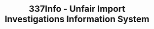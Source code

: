 ---
layout: default
bigquery: https://console.cloud.google.com/bigquery?p=patents-public-data&d=usitc_investigations&page=dataset&project=sheets-management-319211
citation: US International Trade Commission 337Info Unfair Import Investigations Information
  System
contributors: US International Trade Comission
cost: None
description: US International Trade Commission 337Info Unfair Import Investigations
  Information System contains data on investigations done under Section 337. Section
  337 declares the infringement of certain statutory intellectual property rights
  and other forms of unfair competition in import trade to be unlawful practices.
  Most Section 337 investigations involve allegations of patent or registered trademark
  infringement.
documentation: FAQ and tutorial available on the site
last_edit: 04/11/2022, 18:40:37
location: https://pubapps2.usitc.gov/337external/
maintained_by: US International Trade Comission
schema_fields:
- htsNumbers
- ouiiParticipation
- title
- teoIdDueDate
- teoProceedingInvolved
- endDateMarkmanHearing
- dateCreated
- currentStatus
- gcAttorney
- startDateMarkmanHearing
- teoIdIssueDate
- markmanHearing
- actualStartDateEvidHear
- investigationNo
- finalIdOnViolationIssue
- finalDetNoViolation
- currentActiveALJ
- teoReliefGranted
- lastUpdated
- docketNo
- respondent
- targetDate
- dateOfPublicationFrNotice
- dateComplaintFiled
- ouiiAttorney
- issueDateOtherNonFinal
- copyrightNumbers
- patentNumber
- cafcAppeals
- publication_number
- complainant
- internalRemand
- aljAssigned
- patentNumbers
- investigationType
- finalDetViolation
- investigationTermDate
- invUnfairAct
- scheduledEndDateEvidHear
- finalIdOnViolationDue
- scheduledStartDateEvidHear
- trademarkNumbers
- id
- actualEndDateEvidHear
shortname: unfair_import_investigations
tags:
- import
- legal
- trade
timeframe: 2008-2021 (prior to 2008 downloadable as a JSON file)
title: 337Info - Unfair Import Investigations Information System
uuid: 2721f5ec-e599-4890-9265-9706719fc71e
---